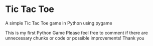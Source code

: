 # Tic Tac Toe
A simple Tic Tac Toe game in Python using pygame

This is my first Python Game
Please feel free to comment if there are unnecessary chunks or code or possible improvements!
Thank you
